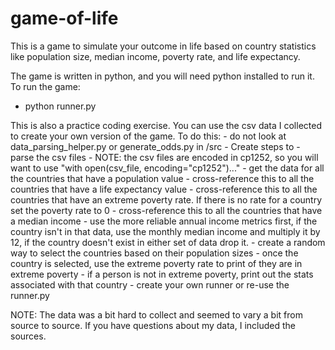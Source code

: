 # game-of-life
This is a game to simulate your outcome in life based on country statistics
like population size, median income, poverty rate, and life expectancy.

The game is written in python, and you will need python installed to run it.
To run the game:
  - python runner.py


This is also a practice coding exercise.
You can use the csv data I collected to create your own version of the game.
To do this:
    - do not look at data_parsing_helper.py or generate_odds.py in /src
    - Create steps to
        - parse the csv files
            - NOTE: the csv files are encoded in cp1252, so you will want to use "with open(csv_file, encoding="cp1252")..."
        - get the data for all the countries that have a population value
        - cross-reference this to all the countries that have a life expectancy value
        - cross-reference this to all the countries that have an extreme poverty rate.
          If there is no rate for a country set the poverty rate to 0
        - cross-reference this to all the countries that have a median income
            - use the more reliable annual income metrics first, if the country isn't in that data, use the monthly median
              income and multiply it by 12, if the country doesn't exist in either set of data drop it.
        - create a random way to select the countries based on their population sizes
        - once the country is selected, use the extreme poverty rate to print of they are in extreme poverty
            - if a person is not in extreme poverty, print out the stats associated with that country
        - create your own runner or re-use the runner.py


NOTE: The data was a bit hard to collect and seemed to vary a bit from source to source.
      If you have questions about my data, I included the sources.
